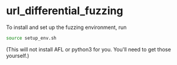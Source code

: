 # url\_differential\_fuzzing
To install and set up the fuzzing environment, run
```bash
source setup_env.sh
```
(This will not install AFL or python3 for you. You'll need to get those yourself.)

